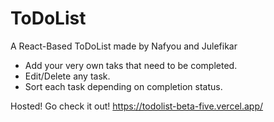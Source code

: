 # ToDoList
 A React-Based ToDoList made by Nafyou and Julefikar
 - Add your very own taks that need to be completed.
 - Edit/Delete any task.
 - Sort each task depending on completion status.
 
 Hosted! Go check it out!
 https://todolist-beta-five.vercel.app/
